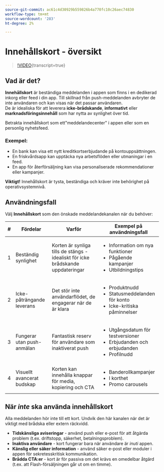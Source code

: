 ```yaml
---
source-git-commit: ac61c4d30929b559826b4a770fc10c26aec74830
workflow-type: tm+mt
source-wordcount: '283'
ht-degree: 2%

---
```

# Innehållskort - översikt

>[!VIDEO](https://video.tv.adobe.com/v/3460087/?learn=on&enablevpops&captions=swe){transcript=true}

## Vad är det?

**Innehållskort** är beständiga meddelanden i appen som finns i en dedikerad inkorg eller feed i din app. Till skillnad från push-meddelanden avbryter de inte användaren och kan visas när det passar användaren.\
De är idealiska för att leverera **icke-brådskande**, **informativt** eller **marknadsföringsinnehåll** som har nytta av synlighet över tid.

Betrakta innehållskort som ett&quot;meddelandecenter&quot; i appen eller som en personlig nyhetsfeed.

### Exempel:

- En bank kan visa ett nytt kreditkortserbjudande på kontouppsättningen.
- En friskvårdsapp kan upptäcka nya arbetsflöden eller utmaningar i en feed.
- En app för återförsäljning kan visa personaliserade rekommendationer eller kampanjer.

**Viktigt!** Innehållskort är tysta, beständiga och kräver inte behörighet på operativsystemnivå.

## Användningsfall

Välj **Innehållskort** som den önskade meddelandekanalen när du behöver:

| # | Fördelar | Varför | Exempel på användningsfall |
|---|---------|-----|-------------------|
| 1 | Beständig synlighet | Korten är synliga tills de stängs - idealiskt för icke brådskande uppdateringar | <ul><li>Information om nya funktioner</li><li>Pågående kampanjer</li><li>Utbildningstips</li></ul> |
| 2 | Icke-påträngande leverans | Det stör inte användarflödet, de engagerar när de är klara | <ul><li>Produktnudd</li><li>Statusmeddelanden för konto</li><li>Icke-kritiska påminnelser</li></ul> |
| 3 | Fungerar utan push-anmälan | Fantastisk reserv för användare som inaktiverat push | <ul><li>Utgångsdatum för testversioner</li><li>Erbjudanden och erbjudanden</li><li>Profilnudd</li></ul> |
| 4 | Visuellt avancerat budskap | Korten kan innehålla knappar för media, kopiering och CTA | <ul><li>Banderollkampanjer</li><li>I korthet</li><li>Promo carousels</li></ul> |

## När *inte* ska använda innehållskort

Alla meddelanden hör inte till ett kort. Undvik den här kanalen när det är viktigt med brådska eller extern räckvidd.

- **Tidskänsliga aviseringar** - använd push eller e-post för att åtgärda problem (t.ex. driftstopp, säkerhet, betalningsproblem).
- **Inaktiva användare** - kort fungerar bara när användare är *inuti* appen.
- **Känslig eller säker information** - använd säker e-post eller moduler i appen för sekretesskritisk kommunikation.
- **Brådda CTA:er** - kort är för passiva om det krävs en omedelbar åtgärd (t.ex. att Flash-försäljningen går ut om en timme).
